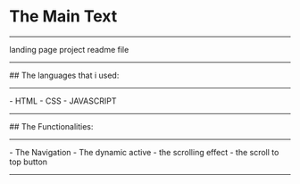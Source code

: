 # The Main Text 
<hr>
landing page project readme file
<hr>
## The languages that i used:
<hr>
- HTML
- CSS
- JAVASCRIPT
<hr>
## The Functionalities:
<hr>
- The Navigation
- The dynamic active
- the scrolling effect
- the scroll to top button
<hr>
